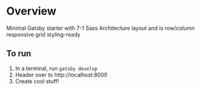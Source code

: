 # Overview
Minimal Gatsby starter with 7-1 Sass Architecture layout and is row/column responsive grid styling-ready

## To run
1) In a terminal, run ```gatsby develop```
2) Header over to http://localhost:8000
3) Create cool stuff!

